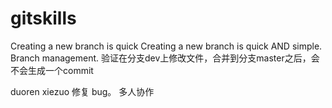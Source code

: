 # gitskills
Creating a new branch is quick
Creating a new branch is quick AND simple.
Branch management.
验证在分支dev上修改文件，合并到分支master之后，会不会生成一个commit

duoren xiezuo
修复 bug。
多人协作
